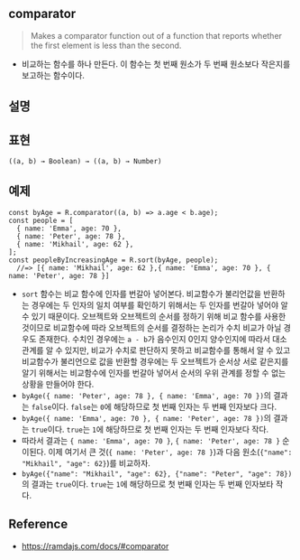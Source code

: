 ## comparator
> Makes a comparator function out of a function that reports whether the first element is less than the second.
- 비교하는 함수를 하나 만든다. 이 함수는 첫 번째 원소가 두 번째 원소보다 작은지를 보고하는 함수이다.

## 설명

## 표현
```
((a, b) → Boolean) → ((a, b) → Number)
```

## 예제
```
const byAge = R.comparator((a, b) => a.age < b.age);
const people = [
  { name: 'Emma', age: 70 },
  { name: 'Peter', age: 78 },
  { name: 'Mikhail', age: 62 },
];
const peopleByIncreasingAge = R.sort(byAge, people);
  //=> [{ name: 'Mikhail', age: 62 },{ name: 'Emma', age: 70 }, { name: 'Peter', age: 78 }]
```
- `sort` 함수는 비교 함수에 인자를 번갈아 넣어본다. 비교함수가 불리언값을 반환하는 경우에는 두 인자의 일치 여부를 확인하기 위해서는 두 인자를 번갈아 넣어야 알 수 있기 때문이다. 오브젝트와 오브젝트의 순서를 정하기 위해 비교 함수를 사용한 것이므로 비교함수에 따라 오브젝트의 순서를 결정하는 논리가 수치 비교가 아닐 경우도 존재한다. 수치인 경우에는 `a - b`가 음수인지 0인지 양수인지에 따라서 대소관계를 알 수 있지만, 비교가 수치로 판단하지 못하고 비교함수를 통해서 알 수 있고 비교함수가 불리언으로 값을 반환할 경우에는 두 오브젝트가 순서상 서로 같은지를 알기 위해서는 비교함수에 인자를 번갈아 넣어서 순서의 우위 관계를 정할 수 없는 상황을 만들어야 한다.
- `byAge({ name: 'Peter', age: 78 }, { name: 'Emma', age: 70 })`의 결과는 `false`이다. `false`는 `0`에 해당하므로 첫 번째 인자는 두 번째 인자보다 크다.
- `byAge({ name: 'Emma', age: 70 }, { name: 'Peter', age: 78 })`의 결과는 `true`이다. `true`는 `1`에 해당하므로 첫 번째 인자는 두 번째 인자보다 작다.
- 따라서 결과는 `{ name: 'Emma', age: 70 }`, `{ name: 'Peter', age: 78 }` 순이된다. 이제 여기서 큰 것(`{ name: 'Peter', age: 78 }`)과 다음 원소(`{"name": "Mikhail", "age": 62}`)를 비교하자.
- `byAge({"name": "Mikhail", "age": 62}, {"name": "Peter", "age": 78})`의 결과는 `true`이다. `true`는 `1`에 해당하므로 첫 번째 인자는 두 번째 인자보타 작다.

## Reference
- https://ramdajs.com/docs/#comparator
